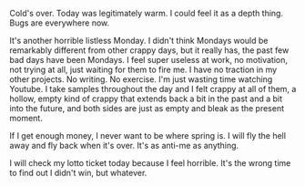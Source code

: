 Cold's over. Today was legitimately warm. I could feel it as a depth thing. Bugs are everywhere now.

It's another horrible listless Monday. I didn't think Mondays would be remarkably different from other crappy days, but it really has, the past few bad days have been Mondays. I feel super useless at work, no motivation, not trying at all, just waiting for them to fire me. I have no traction in my other projects. No writing. No exercise. I'm just wasting time watching Youtube. I take samples throughout the day and I felt crappy at all of them, a hollow, empty kind of crappy that extends back a bit in the past and a bit into the future, and both sides are just as empty and bleak as the present moment.

If I get enough money, I never want to be where spring is. I will fly the hell away and fly back when it's over. It's as anti-me as anything.

I will check my lotto ticket today because I feel horrible. It's the wrong time to find out I didn't win, but whatever.
